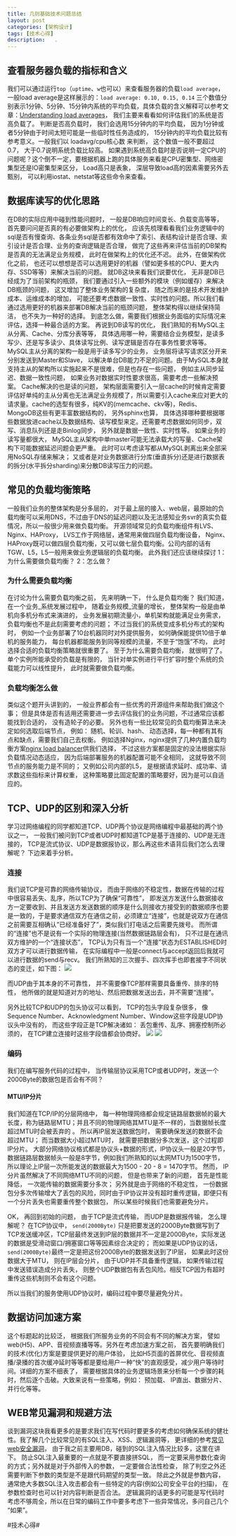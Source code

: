 ```yaml
---
title: 几则基础技术问题总结
layout: post
categories: [架构设计]
tags: [技术心得]
description:   .
--- 
```


## 查看服务器负载的指标和含义
我们可以通过运行`top`（`uptime`、`w`也可以）来查看服务器的负载`load average`， 一般load average是这样展示的：`load average: 0.10, 0.15, 0.14`
三个数值分别表示1分钟、5分钟、15分钟内系统的平均负载，具体负载的含义解释可以参考文章：[Understanding load averages](http://blog.scoutapp.com/articles/2009/07/31/understanding-load-averages)， 我们主要来看看如何评估我们的系统是否高负载了。
判断是否高负载时， 我们会选用15分钟内的平均负载， 因为1分钟或者5分钟由于时间太短可能是一些临时性任务造成的， 15分钟内的平均负载比较有参考意义。一般我们以 loadavg/cpu核心数 来判断， 这个数值一般不要超过0.7， 大于0.7说明系统负载比较高。
如果遇到系统高负载时是否说明一定CPU的问题呢？这个倒不一定，要根据机器上跑的具体服务来看是CPU密集型、网络密集型还是IO密集型来区分， Load高只是表象， 深层导致load高的因素需要另外去甄别， 可以利用iostat、netstat等这些命令来查看。

## 数据库读写的优化思路
在DB的实际应用中碰到性能问题时， 一般是DB响应时间变长、负载变高等等， 首先要问问是否真的有必要做架构上的优化， 应该先梳理看看我们业务逻辑中的sql是否有慢查询、各条业务sql是否都有效命中了索引、表结构设计是否合理、索引设计是否合理、业务的查询逻辑是否合理， 做完了这些再来评估当前的DB架构是否真的无法满足业务规模， 此时在做架构上的优化还不迟。
此外，在做架构优化之前， 也还可以想想是否可以选用更好的机器（譬如更多核的CPU、更大内存、SSD等等）来解决当前的问题。 就DB这块来看我们说要优化， 无非是DB已经成为了当前架构的瓶颈， 我们要通过引入一些额外的模块（例如缓存）来解决DB瓶颈的问题， 这又增加了整体业务架构的复杂度， 随之而来的是技术开发维护成本、运维成本的增加， 可能还要考虑数据一致性、实时性的问题。所以我们看通过选用更好的机器来部署DB解决当前的瓶颈问题， 整体架构得以继续保持简洁， 也不失为一种好的选择。
到底怎么做，需要我们根据业务面临的实际情况来评估，选择一种最合适的方案。
再说到DB读写的优化， 我们熟知的有MySQL主从分离、Cache、分库分表等等， 具体选用哪一种，需要结合业务模型，是读多写少、还是写多读少、具体读写比例、读写逻辑是否存在事务性要求等等。
MySQL主从分离的架构一般是用于读多写少的业务， 业务层将读写请求区分开来分别发送到Master和Slave， 以解决单台DB能力不足的问题。由于MySQL本身就支持主从的架构所以实施起来不是很难，但是也存在一些问题， 例如主从同步延迟、数据一致性问题， 如果业务对数据实时性要求很高，需要考虑一些解决预案。
Cache解决的也是读的问题， 架构层面需要引入一层cache的时候肯定需要评估好单纯的主从分离也无法满足业务规模了，所以需要引入cache来应对更大的请求量。cache的选型有很多，纯KV的(memcache、ckv等)，Redis、MongoDB这些有更丰富数据结构的， 另外sphinx也算， 具体选择哪种要根据哪些数据放进cache以及数据结构、读写模型来定。还需要考虑数据如何同步，双写、消息队列还是走Binlog同步， 另外就是数据一致性、实时性等。
如果业务的读写量都很大， MySQL主从架构中单master可能无法承载大的写量、Cache架构下可能数据延迟问题会更严重。 此时可以考虑读写都从MySQL剥离出来全部采用NoSQL存储来解决； 又或者是对业务数据进行分库(垂直拆分)还是进行数据表的拆分(水平拆分sharding)来分散DB读写压力的问题。 

## 常见的负载均衡策略
一般我们业务的整体架构是分多层的， 对于最上层的接入、web层，最原始的负载均衡可以采用DNS，不过由于DNS的延迟问题以及无法感知业务svr的真实负载情况，所以一般很少用来做负载均衡。 开源领域常见的负载均衡组件有LVS、Nginx、HAProxy， LVS工作于网络层，通常用来做四层负载均衡设备， Nginx、HAProxy既可以做四层负载均衡，又可以做七层负载均衡。公司内部的话有TGW、L5，L5一般用来做业务逻辑层的负载均衡。
此外我们还应该继续探讨  1：为什么需要做负载均衡？  2：怎么做？

### 为什么需要负载均衡
在讨论为什么需要负载均衡之前， 先来明确一下， 什么是负载均衡？
我们知道， 在一个业务_系统发展过程中， 随着业务规模_流量的增长， 整体架构一般是由单机向多机分布式来演进的， 业务发展初期流量小，单机架构就能满足业务需求， 负载均衡也不是此刻需要考虑的问题； 不过当我们的系统变成多机分布式的架构时， 例如一个业务部署了10台机器同时对外提供服务， 如何确保能提供10倍于单机的服务能力， 每台机器都能服务到同等规模的流量，不至于“饱饿”不均， 此时选择合适的负载均衡策略就很重要了。
至于为什么需要负载均衡， 就很明了了。 单个实例所能承受的负载是有限的， 当针对单实例进行平行扩容时整个系统的负载能力可以线性提升， 此时就需要做负载均衡。

### 负载均衡怎么做
类似这个题开头讲到的， 一般业界都会有一些优秀的开源组件来帮助我们做这个事； 但是具体是否有适用还需要进一步去评估我们的业务问题，不过通常应该都能找到合适的， 没有造轮子的必要。
另外也有一些比较常见的负载均衡算法来决定如何选取后端节点， 例如： 随机、轮训、hash、 动态选择，每一种都有其有点和缺点，需要我们自己去权衡。 
例如选择Nginx，nginx提供了几种内置负载均衡方案[nginx load balancer](http://nginx.org/en/docs/http/load_balancing.html)供我们选择， 不过这些方案都是固定的没法根据实际负载情况动态适应， 因为后端部署服务的机器配置可能不全相同， 这就导致不同节点的服务能力是不同的； 
又例如公司内部的L5， 是根据请求延时、成功率、请求数这些指标来计算权重， 这种策略要比固定配置的策略要好，因为是可以自适应的。

## TCP、UDP的区别和深入分析
学习过网络编程的同学都知道TCP、UDP两个协议是网络编程中最基础的两个协议之一， 一般我们被问到TCP或者UDP时都知道TCP是基于连接的、UDP是无连接的， TCP是流式协议、UDP是数据报协议，那么再这些术语背后我们怎么去理解呢？ 下边来着手分析。

### 连接
我们说TCP是可靠的网络传输协议， 而由于网络的不稳定性，数据在传输的过程中很容易丢失、乱序，所以TCP为了确保“可靠性”， 即发送方发送什么数据接收方一定要收到、并且发送方发送数据的顺序是什么则接收方接受到的数据顺序也要是一致的，于是要求通信双方在通信之前，必须建立“连接”，也就是说双方在通信之前需要互相确认”已经准备好了”，类似我们打电话之后需要先拨号。 而所谓的“连接”也不是说有一个实际的物理连接(当然数据链路层会有)， 只不过是在通讯双方维护的一个“连接状态”， TCP认为只有当一个“连接”状态为ESTABLISHED时双方才可以进行数据传输， 在实际编程中一般是connect与accept返回后我就可以进行数据的send与recv。 我们所熟知的三次握手、四次挥手也即套接字不同状态的变迁，如下图：
![](https://raw.githubusercontent.com/yuxingfirst/blog/gh-pages/_images/archtec/archtec_tcpflow.png)

而UDP由于其本身的不可靠性， 并不需要像TCP那样需要具备重传、排序的特性， 他所做的就是知道对方的地址、然后把数据发送出去，并不需要“连接”。

另外比较TCP和UDP的包头协议可以看到， TCP的包头字段复杂很多， 像Sequence Number、Acknowledgment Number、Window这些字段是UDP协议头中没有的， 而这些字段正是TCP解决诸如： 丢包重传、乱序、拥塞控制所必须的， 在TCP建立连接时这些字段值都会协商好。
![](https://raw.githubusercontent.com/yuxingfirst/blog/gh-pages/_images/archtec/tcp.png) 
![](https://raw.githubusercontent.com/yuxingfirst/blog/gh-pages/_images/archtec/udp.png)

### 编码
我们在编写服务代码的过程中， 当传输层协议采用TCP或者UDP时，发送一个2000Byte的数据包是否会有不同？

#### MTU/IP分片 
我们知道在TCP/IP的分层网络中， 每一种物理网络都会规定链路层数据帧的最大长度，称为链路层MTU；并且不同的物理网络其MTU是不一样的，当数据帧长度超过MTU时会被丢弃的 。 所以再IP层发送数据包时， 需要确保发送的数据不会超过MTU； 而当数据大小超过MTU时， 就需要把数据分多次发送，这个过程即IP分片。 
大部分网络协议格式都是协议头+数据的形式，IP协议头一般是20字节， 数据链路层数据帧头一般是8字节，例如我们所熟知的以太网MTU为1500字节， 所以理论上IP层一次所能发送的数据最大为1500 - 20 - 8 = 1470字节。
然而， IP分片虽然解决了不同网络MTU不同的问题， 但是也带来了新的问题， 首先是性能降低， 一次能传输的数据需要分多次； 另外就是由于网络的不稳定性， 一份数据包分多次传输增大了丢包的风险，同时由于IP协议并没有超时重传逻辑，即便只有一个分片丢失也需要重传整个数据包， 所以某些时候我们也需要避免分片。

OK， 再回到初始的问题， 由于TCP是流式传输， 而UDP是数据报传输， 怎么理解呢？  在TCP协议中， `send(2000Byte)`
只是把要发送的2000Byte数据写到了TCP发送缓冲区，TCP层最终发送到IP层的数据并不一定是2000Byte，实际发送的数据是受滑动窗口/拥塞窗口等等因素综合决定的； 而如果是UDP协议的话， `send(2000Byte)`最终一定是把这份2000Byte的数据发送到了IP层， 如果此时这份数据大于MTU， 则在IP层会分片， 由于UDP并不具备重传逻辑， 如果传输过程中发送错误造成分片丢失， 则整个UDP数据包有丢包风险。相反TCP因为有超时重传这些机制则不会有这个问题。

所以当我们的服务使用UDP协议时，编码过程中要尽量避免分片。

## 数据访问加速方案
这个标题起的比较泛， 根据我们所服务业务的不同会有不同的解决方案， 譬如web(H5)、APP、音视频直播等等。另外在考虑加速方案之前， 首先要明确我们的技术(优化)方案是要提供更好的用户体验，  比如H5页面的首屏优化、音视频直播/录播的首次缓冲延时等等都是要给用户一种“快”的直观感受，减少用户等待时间。详细的方案不细表了， 需要根据具体的业务逻辑场景来分析每一个步骤的耗时，然后逐个击破。大致来说有一些策略，例如： 预加载、  IP直出、数据分片、并行化等等。

## WEB常见漏洞和规避方法
谈到漏洞这块我看更多的是要求我们在写代码时要更多的考虑如何确保系统的健壮性。我了解几个比较常见的有SQL注入、XSS、逻辑漏洞等， 更详细的参考[常见web安全漏洞](https://www.jianshu.com/p/6ca57c2a4d8b)， 由于我之前主要用DB，碰到的SQL注入情况比较多，这里在讲下。
防止SQL注入最重要的一点就是不要直接拼SQL， 而一定要采用参数化查询的方式；另外就是对于外部传入的参数， 一定要做合法性检查， 除了判空之外还需要判断下参数的类型是不是跟代码期望的类型一致。 除此之外就是参数内容，通常绝大多数SQL注入攻击都会有一些特定的内容(例如公司安全平台的扫描)， 在参数检查时也可以针对内容判断是否合法。
逻辑漏洞的话更多的可能是写代码时考虑不够周全，所以在日常的编码工作中要多考虑下一些异常情况，多问自己几个 “如果”。

#技术心得#
